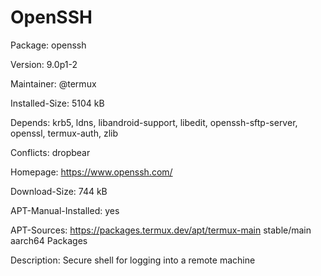 # OpenSSH

Package: openssh

Version: 9.0p1-2

Maintainer: @termux

Installed-Size: 5104 kB

Depends: krb5, ldns, libandroid-support, libedit, openssh-sftp-server, openssl, termux-auth, zlib

Conflicts: dropbear

Homepage: https://www.openssh.com/

Download-Size: 744 kB

APT-Manual-Installed: yes

APT-Sources: https://packages.termux.dev/apt/termux-main stable/main aarch64 Packages

Description: Secure shell for logging into a remote machine
